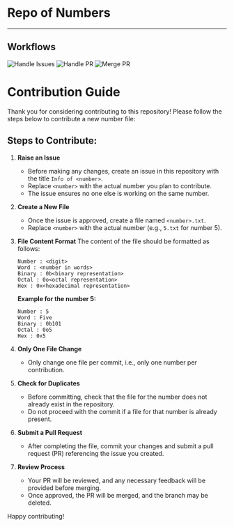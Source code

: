 # Repo of Numbers
---
## Workflows

![Handle Issues](https://github.com/Xtha-Sunil/Numbers/actions/workflows/issue-raised.yml/badge.svg)
![Handle PR](https://github.com/Xtha-Sunil/Numbers/actions/workflows/pr-raised.yml/badge.svg)
![Merge PR](https://github.com/Xtha-Sunil/Numbers/actions/workflows/merger.yml/badge.svg)

# Contribution Guide

Thank you for considering contributing to this repository! Please follow the steps below to contribute a new number file:

## Steps to Contribute:

1. **Raise an Issue**
   - Before making any changes, create an issue in this repository with the title `Info of <number>`.
   - Replace `<number>` with the actual number you plan to contribute.
   - The issue ensures no one else is working on the same number.

2. **Create a New File**
   - Once the issue is approved, create a file named `<number>.txt`.
   - Replace `<number>` with the actual number (e.g., `5.txt` for number 5).

3. **File Content Format**
   The content of the file should be formatted as follows:
   ```
   Number : <digit>
   Word : <number in words>
   Binary : 0b<binary representation>
   Octal : 0o<octal representation>
   Hex : 0x<hexadecimal representation>
   ```

   **Example for the number 5:**
   ```
   Number : 5
   Word : Five
   Binary : 0b101
   Octal : 0o5
   Hex : 0x5
   ```

4. **Only One File Change**
   - Only change one file per commit, i.e., only one number per contribution.

5. **Check for Duplicates**
   - Before committing, check that the file for the number does not already exist in the repository.
   - Do not proceed with the commit if a file for that number is already present.

6. **Submit a Pull Request**
   - After completing the file, commit your changes and submit a pull request (PR) referencing the issue you created.

7. **Review Process**
   - Your PR will be reviewed, and any necessary feedback will be provided before merging.
   - Once approved, the PR will be merged, and the branch may be deleted.

Happy contributing!

